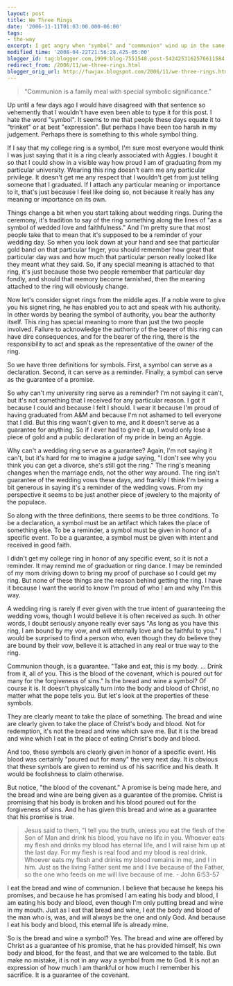 ```yaml
---
layout: post
title: We Three Rings
date: '2006-11-11T01:03:00.000-06:00'
tags:
- the-way
excerpt: I get angry when "symbol" and "communion" wind up in the same sentence.
modified_time: '2008-04-22T21:56:28.425-05:00'
blogger_id: tag:blogger.com,1999:blog-7551548.post-5424253162576611584
redirect_from: /2006/11/we-three-rings.html
blogger_orig_url: http://fuwjax.blogspot.com/2006/11/we-three-rings.html
---
```


> "Communion is a family meal with special symbolic significance."

Up until a few days ago I would have disagreed with that sentence so vehemently that I wouldn't have even been able to type it for this post.  I hate the word "symbol".  It seems to me that people these days equate it to "trinket" or at best "expression".  But perhaps I have been too harsh in my judgement.  Perhaps there is something to this whole symbol thing.

If I say that my college ring is a symbol, I'm sure most everyone would think I was just saying that it is a ring clearly associated with Aggies.  I bought it so that I could show in a visible way how proud I am of graduating from my particular university.  Wearing this ring doesn't earn me any particular privilege.  It doesn't get me any respect that I wouldn't get from just telling someone that I graduated.  If I attach any particular meaning or importance to it, that's just because I feel like doing so, not because it really has any meaning or importance on its own. 

Things change a bit when you start talking about wedding rings.  During the ceremony, it's tradition to say of the ring something along the lines of "as a symbol of wedded love and faithfulness."  And I'm pretty sure that most people take that to mean that it's supposed to be a reminder of your wedding day.  So when you look down at your hand and see that particular gold band on that particular finger, you should remember how great that particular day was and how much that particular person really looked like they meant what they said.  So, if any special meaning is attached to that ring, it's just because those two people remember that particular day fondly, and should that memory become tarnished, then the meaning attached to the ring will obviously change. 

Now let's consider signet rings from the middle ages.  If a noble were to give you his signet ring, he has enabled you to act and speak with his authority.  In other words by bearing the symbol of authority, you bear the authority itself.  This ring has special meaning to more than just the two people involved.  Failure to acknowledge the authority of the bearer of this ring can have dire consequences, and for the bearer of the ring, there is the responsibility to act and speak as the representative of the owner of the ring. 

So we have three definitions for symbols.  First, a symbol can serve as a declaration.  Second, it can serve as a reminder.  Finally, a symbol can serve as the guarantee of a promise.

So why can't my university ring serve as a reminder?  I'm not saying it can't, but it's not something that I received for any particular reason.  I got it because I could and because I felt I should.  I wear it because I'm proud of having graduated from A&M and because I'm not ashamed to tell everyone that I did.  But this ring wasn't given to me, and it doesn't serve as a guarantee for anything.  So if I ever had to give it up, I would only lose a piece of gold and a public declaration of my pride in being an Aggie. 

Why can't a wedding ring serve as a guarantee?  Again, I'm not saying it can't, but it's hard for me to imagine a judge saying, "I don't see why you think you can get a divorce, she's still got the ring."  The ring's meaning changes when the marriage ends, not the other way around.  The ring isn't guarantee of the wedding vows these days, and frankly I think I'm being a bit generous in saying it's a reminder of the wedding vows.  From my perspective it seems to be just another piece of jewelery to the majority of the populace. 

So along with the three definitions, there seems to be three conditions.  To be a declaration, a symbol must be an artifact which takes the place of something else.  To be a reminder, a symbol must be given in honor of a specific event.  To be a guarantee, a symbol must be given with intent and received in good faith. 

I didn't get my college ring in honor of any specific event, so it is not a reminder.  It may remind me of graduation or ring dance.  I may be reminded of my mom driving down to bring my proof of purchase so I could get my ring.  But none of these things are the reason behind getting the ring.  I have it because I want the world to know I'm proud of who I am and why I'm this way. 

A wedding ring is rarely if ever given with the true intent of guaranteeing the wedding vows, though I would believe it is often received as such.  In other words, I doubt seriously anyone really ever says "As long as you have this ring, I am bound by my vow, and will eternally love and be faithful to you."  I would be surprised to find a person who, even though they do believe they are bound by their vow, believe it is attached in any real or true way to the ring. 

Communion though, is a guarantee.  "Take and eat, this is my body. ... Drink from it, all of you.  This is the blood of the covenant, which is poured out for many for the forgiveness of sins."   Is the bread and wine a symbol?  Of course it is.  It doesn't physically turn into the body and blood of Christ, no matter what the pope tells you.  But let's look at the properties of these symbols. 

They are clearly meant to take the place of something.  The bread and wine are clearly given to take the place of Christ's body and blood.  Not for redemption, it's not the bread and wine which save me.  But it is the bread and wine which I eat in the place of eating Christ's body and blood. 

And too, these symbols are clearly given in honor of a specific event.  His blood was certainly "poured out for many" the very next day.  It is obvious that these symbols are given to remind us of his sacrifice and his death.  It would be foolishness to claim otherwise. 

But notice, "the blood of the covenant."  A promise is being made here, and the bread and wine are being given as a guarantee of the promise.  Christ is promising that his body is broken and his blood poured out for the forgiveness of sins.  And he has given this bread and wine as a guarantee that his promise is true.

> Jesus said to them, "I tell you the truth, unless you eat the flesh of the Son of Man and drink his blood, you have no life in you. Whoever eats my flesh and drinks my blood has eternal life, and I will raise him up at the last day. For my flesh is real food and my blood is real drink. Whoever eats my flesh and drinks my blood remains in me, and I in him. Just as the living Father sent me and I live because of the Father, so the one who feeds on me will live because of me. - John 6:53-57

I eat the bread and wine of communion.  I believe that because he keeps his promises, and because he has promised I am eating his body and blood, I am eating his body and blood, even though I'm only putting bread and wine in my mouth.  Just as I eat that bread and wine, I eat the body and blood of the man who is, was, and will always be the one and only God.  And because I eat his body and blood, this eternal life is already mine.

So is the bread and wine a symbol?  Yes.  The bread and wine are offered by Christ as a guarantee of his promise, that he has provided himself, his own body and blood, for the feast, and that we are welcomed to the table.  But make no mistake, it is not in any way a symbol from me to God.  It is not an expression of how much I am thankful or how much I remember his sacrifice.  It is a guarantee of the covenant.
